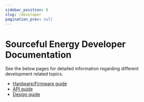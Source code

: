 ```yaml
---
sidebar_position: 0
slug: /developer
pagination_prev: null
---
```


# Sourceful Energy Developer Documentation
See the below pages for detailed information regarding different development related topics.

* [Hardware/Firmware guide](./hardware) 
* [API guide](./apiData) 
* [Design guide](./design-manual) 
